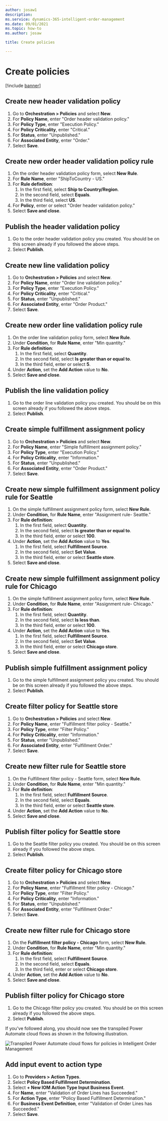 ```yaml
---
author: josaw1
description: 
ms.service: dynamics-365-intelligent-order-management
ms.date: 09/01/2021
ms.topic: how-to
ms.author: josaw

title: Create policies

---
```


# Create policies

[!include [banner](includes/banner.md)]

## Create new header validation policy

1. Go to **Orchestration \> Policies** and select **New**.
1. For **Policy Name**, enter "Order header validation policy."
1. For **Policy Type**, enter "Execution Policy."
1. For **Policy Criticality**, enter "Critical."
1. For **Status**, enter "Unpublished."
1. For **Associated Entity**, enter "Order."
1. Select **Save**.

## Create new order header validation policy rule

1. On the order header validation policy form, select **New Rule**.
1. For **Rule Name**, enter "ShipToCountry - US."
1. For **Rule definition**:
    1. In the first field, select **Ship to Country/Region**.
    1. In the second field, select **Equals**.
    1. In the third field, select **US**.
1. For **Policy**, enter or select "Order header validation policy."
1. Select **Save and close**. 

## Publish the header validation policy

1. Go to the order header validation policy you created. You should be on this screen already if you followed the above steps.
1. Select **Publish**.

## Create new line validation policy

1. Go to **Orchestration \> Policies** and select **New**.
1. For **Policy Name**, enter "Order line validation policy."
1. For **Policy Type**, enter "Execution Policy."
1. For **Policy Criticality**, enter "Critical."
1. For **Status**, enter "Unpublished."
1. For **Associated Entity**, enter "Order Product."
1. Select **Save**.

## Create new order line validation policy rule

1. On the order line validation policy form, select **New Rule**.
1. Under **Condition**, for **Rule Name**, enter "Min quantity."
1. For **Rule definition**:
    1. In the first field, select **Quantity**.
    1. In the second field, select **Is greater than or equal to**.
    1. In the third field, enter or select **5**.
1. Under **Action**, set the **Add Action** value to **No**.
1. Select **Save and close**.

## Publish the line validation policy

1. Go to the order line validation policy you created. You should be on this screen already if you followed the above steps.
1. Select **Publish**.

## Create simple fulfillment assignment policy

1. Go to **Orchestration \> Policies** and select **New**.
1. For **Policy Name**, enter "Simple fulfillment assignment policy."
1. For **Policy Type**, enter "Execution Policy."
1. For **Policy Criticality**, enter "Information."
1. For **Status**, enter "Unpublished."
1. For **Associated Entity**, enter "Order Product."
1. Select **Save**.

## Create new simple fulfillment assignment policy rule for Seattle

1. On the simple fulfillment assignment policy form, select **New Rule**.
1. Under **Condition**, for **Rule Name**, enter "Assignment rule- Seattle."
1. For **Rule definition**:
    1. In the first field, select **Quantity**.
    1. In the second field, select **Is greater than or equal to**.
    1. In the third field, enter or select **100**.
1. Under **Action**, set the **Add Action** value to **Yes**.
    1. In the first field, select **Fulfillment Source**.
    1. In the second field, select **Set Value**.
    1. In the third field, enter or select **Seattle store**.
1. Select **Save and close**.

## Create new simple fulfillment assignment policy rule for Chicago

1. On the simple fulfillment assignment policy form, select **New Rule**.
1. Under **Condition**, for **Rule Name**, enter "Assignment rule- Chicago."
1. For **Rule definition**:
    1. In the first field, select **Quantity**.
    1. In the second field, select **Is less than**.
    1. In the third field, enter or select **100**.
1. Under **Action**, set the **Add Action** value to **Yes**.
    1. In the first field, select **Fulfillment Source**.
    1. In the second field, select **Set Value**.
    1. In the third field, enter or select **Chicago store**.
1. Select **Save and close**.

## Publish simple fulfillment assignment policy

1. Go to the simple fulfillment assignment policy you created. You should be on this screen already if you followed the above steps.
1. Select **Publish**.

## Create filter policy for Seattle store

1. Go to **Orchestration \> Policies** and select **New**.
1. For **Policy Name**, enter "Fulfillment filter policy - Seattle."
1. For **Policy Type**, enter "Filter Policy."
1. For **Policy Criticality**, enter "Information."
1. For **Status**, enter "Unpublished."
1. For **Associated Entity**, enter "Fulfillment Order."
1. Select **Save**.

## Create new filter rule for Seattle store

1. On the Fulfillment filter policy - Seattle form, select **New Rule**.
1. Under **Condition**, for **Rule Name**, enter "Min quantity."
1. For **Rule definition**:
    1. In the first field, select **Fulfillment Source**.
    1. In the second field, select **Equals**.
    1. In the third field, enter or select **Seattle store**.
1. Under **Action**, set the **Add Action** value to **No**.
1. Select **Save and close**.

## Publish filter policy for Seattle store

1. Go to the Seattle filter policy you created. You should be on this screen already if you followed the above steps.
1. Select **Publish**.

## Create filter policy for Chicago store

1. Go to **Orchestration \> Policies** and select **New**.
1. For **Policy Name**, enter "Fulfillment filter policy - Chicago."
1. For **Policy Type**, enter "Filter Policy."
1. For **Policy Criticality**, enter "Information."
1. For **Status**, enter "Unpublished."
1. For **Associated Entity**, enter "Fulfillment Order."
1. Select **Save**.

## Create new filter rule for Chicago store

1. On the **Fulfillment filter policy - Chicago** form, select **New Rule**.
1. Under **Condition**, for **Rule Name**, enter "Min quantity."
1. For **Rule definition**:
    1. In the first field, select **Fulfillment Source**.
    1. In the second field, select **Equals**.
    1. In the third field, enter or select **Chicago store**.
1. Under **Action**, set the **Add Action** value to **No**.
1. Select **Save and close**.

## Publish filter policy for Chicago store

1. Go to the Chicago filter policy you created. You should be on this screen already if you followed the above steps.
1. Select **Publish**.

If you've followed along, you should now see the transpiled Power Automate cloud flows as shown in the following illustration.

![Transpiled Power Automate cloud flows for policies in Intelligent Order Management](./media/power-automate-cloud-flows-2.PNG)

## Add input event to action type

1. Go to **Providers \> Action Types**.
1. Select **Policy Based Fulfillment Determination**.
1. Select **+ New IOM Action Type Input Business Event**.
1. For **Name**, enter "Validation of Order Lines has Succeeded."
1. For **Action Type**, enter "Policy Based Fulfillment Determination." 
1. For **Business Event Definition**, enter "Validation of Order Lines has Succeeded."
1. Select **Save**.



